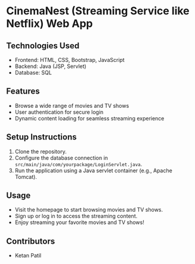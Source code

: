 # CinemaNest (Streaming Service like Netflix) Web App



## Technologies Used

- Frontend: HTML, CSS, Bootstrap, JavaScript
- Backend: Java (JSP, Servlet)
- Database: SQL

## Features

- Browse a wide range of movies and TV shows
- User authentication for secure login
- Dynamic content loading for seamless streaming experience

## Setup Instructions

1. Clone the repository.
2. Configure the database connection in `src/main/java/com/yourpackage/LoginServlet.java`.
3. Run the application using a Java servlet container (e.g., Apache Tomcat).

## Usage

- Visit the homepage to start browsing movies and TV shows.
- Sign up or log in to access the streaming content.
- Enjoy streaming your favorite movies and TV shows!

## Contributors

- Ketan Patil
